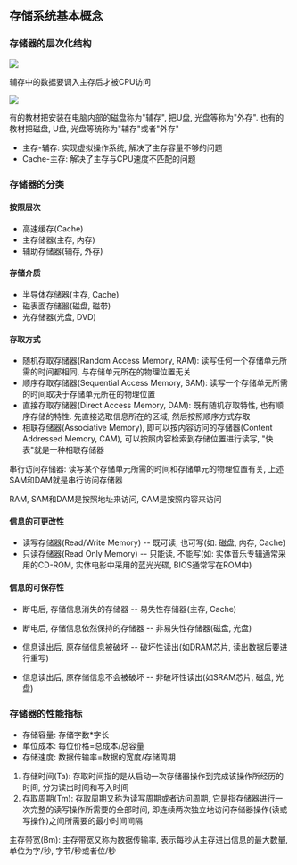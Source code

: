 ## 存储系统基本概念

### 存储器的层次化结构

![](https://github.com/Ricolxwz/Computer-Organization-408/blob/main/Computer-Organization%20WD/Storage%20System/SVG/Basic%20Concepts%20of%20Storage%20Systems1.drawio.svg)


辅存中的数据要调入主存后才被CPU访问

![](https://github.com/Ricolxwz/Computer-Organization-408/blob/main/Computer-Organization%20WD/Storage%20System/SVG/Basic%20Concepts%20of%20Storage%20Systems1.drawio.svg)

有的教材把安装在电脑内部的磁盘称为"辅存", 把U盘, 光盘等称为"外存". 也有的教材把磁盘, U盘, 光盘等统称为"辅存"或者"外存"

- 主存-辅存: 实现虚拟操作系统, 解决了主存容量不够的问题
- Cache-主存: 解决了主存与CPU速度不匹配的问题

### 存储器的分类

#### 按照层次

- 高速缓存(Cache)
- 主存储器(主存, 内存)
- 辅助存储器(辅存, 外存)

#### 存储介质

- 半导体存储器(主存, Cache)
- 磁表面存储器(磁盘, 磁带)
- 光存储器(光盘, DVD)

#### 存取方式

- 随机存取存储器(Random Access Memory, RAM): 读写任何一个存储单元所需的时间都相同, 与存储单元所在的物理位置无关
- 顺序存取存储器(Sequential Access Memory, SAM): 读写一个存储单元所需的时间取决于存储单元所在的物理位置
- 直接存取存储器(Direct Access Memory, DAM): 既有随机存取特性, 也有顺序存储的特性. 先直接选取信息所在的区域, 然后按照顺序方式存取
- 相联存储器(Associative Memory), 即可以按内容访问的存储器(Content Addressed Memory, CAM), 可以按照内容检索到存储位置进行读写, "快表"就是一种相联存储器

串行访问存储器: 读写某个存储单元所需的时间和存储单元的物理位置有关, 上述SAM和DAM就是串行访问存储器

RAM, SAM和DAM是按照地址来访问, CAM是按照内容来访问

#### 信息的可更改性

- 读写存储器(Read/Write Memory) -- 既可读, 也可写(如: 磁盘, 内存, Cache)
- 只读存储器(Read Only Memory) -- 只能读, 不能写(如: 实体音乐专辑通常采用的CD-ROM, 实体电影中采用的蓝光光碟, BIOS通常写在ROM中)

#### 信息的可保存性

- 断电后, 存储信息消失的存储器 -- 易失性存储器(主存, Cache)
- 断电后, 存储信息依然保持的存储器 -- 非易失性存储器(磁盘, 光盘)

- 信息读出后, 原存储信息被破坏 -- 破坏性读出(如DRAM芯片, 读出数据后要进行重写)
- 信息读出后, 原存储信息不会被破坏 -- 非破坏性读出(如SRAM芯片, 磁盘, 光盘)

### 存储器的性能指标

- 存储容量: 存储字数*字长
- 单位成本: 每位价格=总成本/总容量
- 存储速度: 数据传输率=数据的宽度/存储周期

1. 存储时间(Ta): 存取时间指的是从启动一次存储器操作到完成该操作所经历的时间, 分为读出时间和写入时间
2. 存取周期(Tm): 存取周期又称为读写周期或者访问周期, 它是指存储器进行一次完整的读写操作所需要的全部时间, 即连续两次独立地访问存储器操作(读或写操作)之间所需要的最小时间间隔

主存带宽(Bm): 主存带宽又称为数据传输率, 表示每秒从主存进出信息的最大数量, 单位为字/秒, 字节/秒或者位/秒